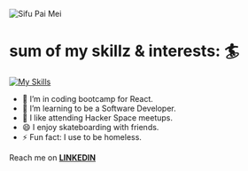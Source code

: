 

![Sifu Pai Mei](https://media.giphy.com/media/v1.Y2lkPTc5MGI3NjExNGVhZDUwZGM1YmE1OGQxYWY3ZmY3ZTBjOGQ2NGJkYWIwNGE0YjRkNiZjdD1n/JKnF1k5RExyoSrzPGJ/giphy.gif)
# sum of my skillz & interests: :surfer:

[![My Skills](https://skillicons.dev/icons?i=aws,react,js,vscode,bash,git,html,css,linux,arduino)](https://skillicons.dev)


- 🔭 I’m in coding bootcamp for React.
- 🌱 I’m learning to be a Software Developer.
- 👯 I like attending Hacker Space meetups.
- 😄 I enjoy skateboarding with friends.
- ⚡ Fun fact: I use to be homeless.

<p>Reach me on <a href="https://www.linkedin.com/in/mackenzie-santiago-94080" rel="nofollow" ><strong>LINKEDIN</strong></a></p>











